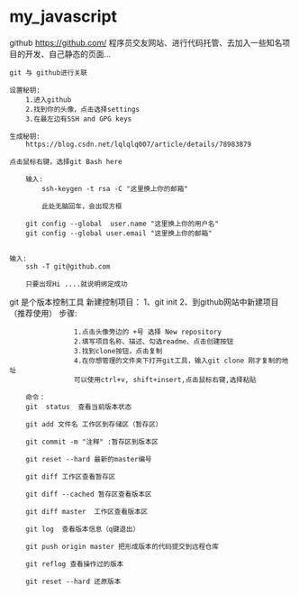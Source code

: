 # my_javascript
github https://github.com/ 程序员交友网站、进行代码托管、去加入一些知名项目的开发、自己静态的页面...

    git 与 github进行关联

    设置秘钥:
        1.进入github
        2.找到你的头像，点击选择settings          
        3.在最左边有SSH and GPG keys

    生成秘钥:
        https://blog.csdn.net/lqlqlq007/article/details/78983879
    
    点击鼠标右键，选择git Bash here
        
        输入:
            ssh-keygen -t rsa -C "这里换上你的邮箱"

            此处无脑回车，会出现方框

        git config --global  user.name "这里换上你的用户名"
        git config --global user.email "这里换上你的邮箱"


    输入:
        ssh -T git@github.com 

        只要出现Hi ....就说明绑定成功
git 是个版本控制工具 新建控制项目： 1、git init 2、到github网站中新建项目（推荐使用） 步骤:

                    1.点击头像旁边的 +号 选择 New repository
                    2.填写项目名称、描述、勾选readme、点击创建按钮
                    3.找到clone按钮，点击复制
                    4.在你想管理的文件夹下打开git工具，输入git clone 刚才复制的地址
                    可以使用ctrl+v, shift+insert,点击鼠标右键,选择粘贴

        命令：
        git  status  查看当前版本状态

        git add 文件名 工作区到存储区（暂存区）

        git commit -m "注释" :暂存区到版本区

        git reset --hard 最新的master编号

        git diff 工作区查看暂存区
        
        git diff --cached 暂存区查看版本区

        git diff master  工作区查看版本区

        git log  查看版本信息（q键退出）

        git push origin master 把形成版本的代码提交到远程仓库

        git reflog 查看操作过的版本

        git reset --hard 还原版本
